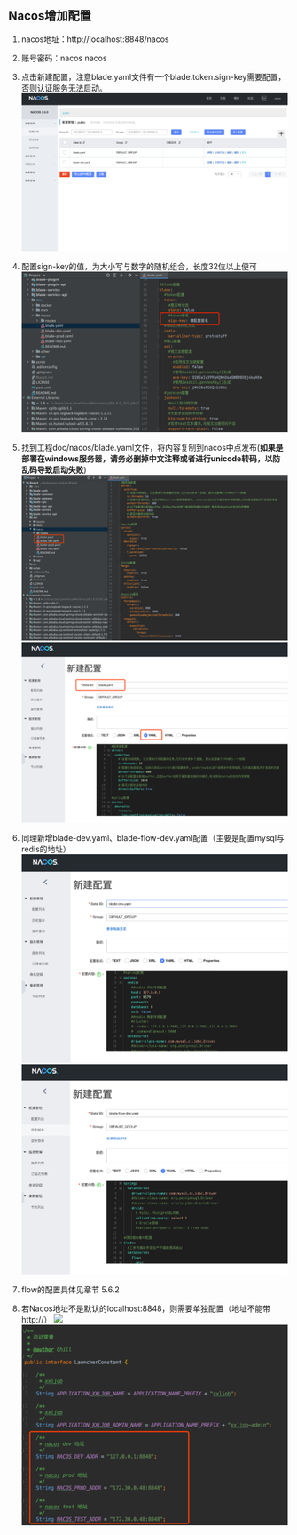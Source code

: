 ## Nacos增加配置
1. nacos地址：http://localhost:8848/nacos

2. 账号密码：nacos nacos

3. 点击新建配置，注意blade.yaml文件有一个blade.token.sign-key需要配置，否则认证服务无法启动。
    ![image-20210324183012433](../../images/image-20210324183012433.png)

4. 配置sign-key的值，为大小写与数字的随机组合，长度32位以上便可![image-20230404160828049](../../images/image-20230404160828049.png)

5. 找到工程doc/nacos/blade.yaml文件，将内容复制到nacos中点发布(**如果是部署在windows服务器，请务必删掉中文注释或者进行unicode转码，以防乱码导致启动失败**)
    ![](../../images/screenshot_1587954106686.png)
    ![](../../images/screenshot_1578751222798.png)

6. 同理新增blade-dev.yaml、blade-flow-dev.yaml配置（主要是配置mysql与redis的地址）
    ![](../../images/screenshot_1578751250082.png)
    ![](../../images/screenshot_1578751272758.png)

7. flow的配置具体见章节 5.6.2

8. 若Nacos地址不是默认的localhost:8848，则需要单独配置（地址不能带http://）
    ![](../images/screenshot_1578751452758.png)
    ![](../../images/screenshot_1578751486061.png)



